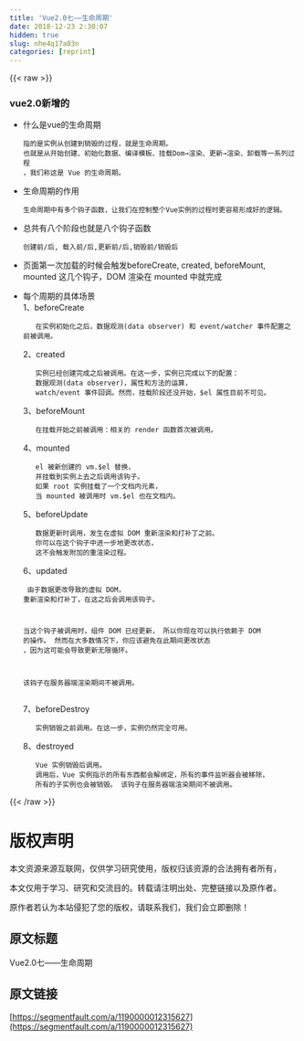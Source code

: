 ```yaml
---
title: 'Vue2.0七——生命周期' 
date: 2018-12-23 2:30:07
hidden: true
slug: nhe4q17a03n
categories: [reprint]
---
```


{{< raw >}}

                    
<h3 id="articleHeader0">vue2.0新增的</h3>
<ul>
<li>
<p>什么是vue的生命周期</p>
<div class="widget-codetool" style="display:none;">
      <div class="widget-codetool--inner">
      <span class="selectCode code-tool" data-toggle="tooltip" data-placement="top" title="" data-original-title="全选"></span>
      <span type="button" class="copyCode code-tool" data-toggle="tooltip" data-placement="top" data-clipboard-text="指的是实例从创建到销毁的过程，就是生命周期。
也就是从开始创建、初始化数据、编译模板、挂载Dom→渲染、更新→渲染、卸载等一系列过程
，我们称这是 Vue 的生命周期。" title="" data-original-title="复制"></span>
      <span type="button" class="saveToNote code-tool" data-toggle="tooltip" data-placement="top" title="" data-original-title="放进笔记"></span>
      </div>
      </div><pre class="hljs"><code>指的是实例从创建到销毁的过程，就是生命周期。
也就是从开始创建、初始化数据、编译模板、挂载Dom→渲染、更新→渲染、卸载等一系列过程
，我们称这是 Vue 的生命周期。</code></pre>
</li>
<li>
<p>生命周期的作用</p>
<div class="widget-codetool" style="display:none;">
      <div class="widget-codetool--inner">
      <span class="selectCode code-tool" data-toggle="tooltip" data-placement="top" title="" data-original-title="全选"></span>
      <span type="button" class="copyCode code-tool" data-toggle="tooltip" data-placement="top" data-clipboard-text="生命周期中有多个钩子函数，让我们在控制整个Vue实例的过程时更容易形成好的逻辑。" title="" data-original-title="复制"></span>
      <span type="button" class="saveToNote code-tool" data-toggle="tooltip" data-placement="top" title="" data-original-title="放进笔记"></span>
      </div>
      </div><pre class="hljs"><code style="word-break: break-word; white-space: initial;">生命周期中有多个钩子函数，让我们在控制整个Vue实例的过程时更容易形成好的逻辑。</code></pre>
</li>
<li>
<p>总共有八个阶段也就是八个钩子函数</p>
<div class="widget-codetool" style="display:none;">
      <div class="widget-codetool--inner">
      <span class="selectCode code-tool" data-toggle="tooltip" data-placement="top" title="" data-original-title="全选"></span>
      <span type="button" class="copyCode code-tool" data-toggle="tooltip" data-placement="top" data-clipboard-text="创建前/后, 载入前/后,更新前/后,销毁前/销毁后" title="" data-original-title="复制"></span>
      <span type="button" class="saveToNote code-tool" data-toggle="tooltip" data-placement="top" title="" data-original-title="放进笔记"></span>
      </div>
      </div><pre class="hljs awk"><code style="word-break: break-word; white-space: initial;">创建前<span class="hljs-regexp">/后, 载入前/</span>后,更新前<span class="hljs-regexp">/后,销毁前/</span>销毁后</code></pre>
</li>
<li>页面第一次加载的时候会触发beforeCreate, created, beforeMount, mounted 这几个钩子，DOM 渲染在 mounted 中就完成</li>
<li>
<p>每个周期的具体场景<br>  1、beforeCreate</p>
<div class="widget-codetool" style="display:none;">
      <div class="widget-codetool--inner">
      <span class="selectCode code-tool" data-toggle="tooltip" data-placement="top" title="" data-original-title="全选"></span>
      <span type="button" class="copyCode code-tool" data-toggle="tooltip" data-placement="top" data-clipboard-text="   在实例初始化之后，数据观测(data observer) 和 event/watcher 事件配置之前被调用。
" title="" data-original-title="复制"></span>
      <span type="button" class="saveToNote code-tool" data-toggle="tooltip" data-placement="top" title="" data-original-title="放进笔记"></span>
      </div>
      </div><pre class="hljs haskell"><code>   在实例初始化之后，数据观测(<span class="hljs-class"><span class="hljs-keyword">data</span> observer) 和 event/watcher 事件配置之前被调用。</span>
</code></pre>
<p>2、created</p>
<div class="widget-codetool" style="display:none;">
      <div class="widget-codetool--inner">
      <span class="selectCode code-tool" data-toggle="tooltip" data-placement="top" title="" data-original-title="全选"></span>
      <span type="button" class="copyCode code-tool" data-toggle="tooltip" data-placement="top" data-clipboard-text="   实例已经创建完成之后被调用。在这一步，实例已完成以下的配置：
   数据观测(data observer)，属性和方法的运算，
   watch/event 事件回调。然而，挂载阶段还没开始，$el 属性目前不可见。
" title="" data-original-title="复制"></span>
      <span type="button" class="saveToNote code-tool" data-toggle="tooltip" data-placement="top" title="" data-original-title="放进笔记"></span>
      </div>
      </div><pre class="hljs haskell"><code>   实例已经创建完成之后被调用。在这一步，实例已完成以下的配置：
   数据观测(<span class="hljs-class"><span class="hljs-keyword">data</span> observer)，属性和方法的运算，</span>
   watch/event 事件回调。然而，挂载阶段还没开始，$el 属性目前不可见。
</code></pre>
<p>3、beforeMount</p>
<div class="widget-codetool" style="display:none;">
      <div class="widget-codetool--inner">
      <span class="selectCode code-tool" data-toggle="tooltip" data-placement="top" title="" data-original-title="全选"></span>
      <span type="button" class="copyCode code-tool" data-toggle="tooltip" data-placement="top" data-clipboard-text="   在挂载开始之前被调用：相关的 render 函数首次被调用。
" title="" data-original-title="复制"></span>
      <span type="button" class="saveToNote code-tool" data-toggle="tooltip" data-placement="top" title="" data-original-title="放进笔记"></span>
      </div>
      </div><pre class="hljs mel"><code>   在挂载开始之前被调用：相关的 <span class="hljs-keyword">render</span> 函数首次被调用。
</code></pre>
<p>4、mounted</p>
<div class="widget-codetool" style="display:none;">
      <div class="widget-codetool--inner">
      <span class="selectCode code-tool" data-toggle="tooltip" data-placement="top" title="" data-original-title="全选"></span>
      <span type="button" class="copyCode code-tool" data-toggle="tooltip" data-placement="top" data-clipboard-text="   el 被新创建的 vm.$el 替换，
   并挂载到实例上去之后调用该钩子。
   如果 root 实例挂载了一个文档内元素，
   当 mounted 被调用时 vm.$el 也在文档内。
" title="" data-original-title="复制"></span>
      <span type="button" class="saveToNote code-tool" data-toggle="tooltip" data-placement="top" title="" data-original-title="放进笔记"></span>
      </div>
      </div><pre class="hljs vim"><code>   <span class="hljs-keyword">el</span> 被新创建的 <span class="hljs-keyword">vm</span>.$<span class="hljs-keyword">el</span> 替换，
   并挂载到实例上去之后调用该钩子。
   如果 root 实例挂载了一个文档内元素，
   当 mounted 被调用时 <span class="hljs-keyword">vm</span>.$<span class="hljs-keyword">el</span> 也在文档内。
</code></pre>
<p>5、beforeUpdate</p>
<div class="widget-codetool" style="display:none;">
      <div class="widget-codetool--inner">
      <span class="selectCode code-tool" data-toggle="tooltip" data-placement="top" title="" data-original-title="全选"></span>
      <span type="button" class="copyCode code-tool" data-toggle="tooltip" data-placement="top" data-clipboard-text="   数据更新时调用，发生在虚拟 DOM 重新渲染和打补丁之前。
   你可以在这个钩子中进一步地更改状态，
   这不会触发附加的重渲染过程。
" title="" data-original-title="复制"></span>
      <span type="button" class="saveToNote code-tool" data-toggle="tooltip" data-placement="top" title="" data-original-title="放进笔记"></span>
      </div>
      </div><pre class="hljs"><code>   数据更新时调用，发生在虚拟 DOM 重新渲染和打补丁之前。
   你可以在这个钩子中进一步地更改状态，
   这不会触发附加的重渲染过程。
</code></pre>
<p>6、updated</p>
<div class="widget-codetool" style="display:none;">
      <div class="widget-codetool--inner">
      <span class="selectCode code-tool" data-toggle="tooltip" data-placement="top" title="" data-original-title="全选"></span>
      <span type="button" class="copyCode code-tool" data-toggle="tooltip" data-placement="top" data-clipboard-text="   由于数据更改导致的虚拟 DOM，
   重新渲染和打补丁，在这之后会调用该钩子。

   当这个钩子被调用时，组件 DOM 已经更新，
   所以你现在可以执行依赖于 DOM 的操作。
   然而在大多数情况下，你应该避免在此期间更改状态
   ，因为这可能会导致更新无限循环。
   
   该钩子在服务器端渲染期间不被调用。
   " title="" data-original-title="复制"></span>
      <span type="button" class="saveToNote code-tool" data-toggle="tooltip" data-placement="top" title="" data-original-title="放进笔记"></span>
      </div>
      </div><pre class="hljs"><code>   由于数据更改导致的虚拟 DOM，
   重新渲染和打补丁，在这之后会调用该钩子。

   当这个钩子被调用时，组件 DOM 已经更新，
   所以你现在可以执行依赖于 DOM 的操作。
   然而在大多数情况下，你应该避免在此期间更改状态
   ，因为这可能会导致更新无限循环。
   
   该钩子在服务器端渲染期间不被调用。
   </code></pre>
<p>7、beforeDestroy</p>
<div class="widget-codetool" style="display:none;">
      <div class="widget-codetool--inner">
      <span class="selectCode code-tool" data-toggle="tooltip" data-placement="top" title="" data-original-title="全选"></span>
      <span type="button" class="copyCode code-tool" data-toggle="tooltip" data-placement="top" data-clipboard-text="   实例销毁之前调用。在这一步，实例仍然完全可用。
" title="" data-original-title="复制"></span>
      <span type="button" class="saveToNote code-tool" data-toggle="tooltip" data-placement="top" title="" data-original-title="放进笔记"></span>
      </div>
      </div><pre class="hljs"><code>   实例销毁之前调用。在这一步，实例仍然完全可用。
</code></pre>
<p>8、destroyed</p>
<div class="widget-codetool" style="display:none;">
      <div class="widget-codetool--inner">
      <span class="selectCode code-tool" data-toggle="tooltip" data-placement="top" title="" data-original-title="全选"></span>
      <span type="button" class="copyCode code-tool" data-toggle="tooltip" data-placement="top" data-clipboard-text="   Vue 实例销毁后调用。
   调用后，Vue 实例指示的所有东西都会解绑定，所有的事件监听器会被移除，
   所有的子实例也会被销毁。 该钩子在服务器端渲染期间不被调用。" title="" data-original-title="复制"></span>
      <span type="button" class="saveToNote code-tool" data-toggle="tooltip" data-placement="top" title="" data-original-title="放进笔记"></span>
      </div>
      </div><pre class="hljs nginx"><code>   <span class="hljs-attribute">Vue</span> 实例销毁后调用。
   调用后，Vue 实例指示的所有东西都会解绑定，所有的事件监听器会被移除，
   所有的子实例也会被销毁。 该钩子在服务器端渲染期间不被调用。</code></pre>
</li>
</ul>

                
{{< /raw >}}

# 版权声明
本文资源来源互联网，仅供学习研究使用，版权归该资源的合法拥有者所有，

本文仅用于学习、研究和交流目的。转载请注明出处、完整链接以及原作者。

原作者若认为本站侵犯了您的版权，请联系我们，我们会立即删除！

## 原文标题
Vue2.0七——生命周期

## 原文链接
[https://segmentfault.com/a/1190000012315627](https://segmentfault.com/a/1190000012315627)

